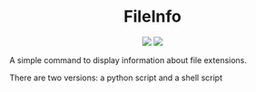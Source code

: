 
<div align="center"> 
  <h1>FileInfo</h1>
  
  ![](https://img.shields.io/badge/issues-skill-green?style=for-the-badge&color=CCE8E9&logoColor=D9E0EE&labelColor=292324)
  ![](https://img.shields.io/github/repo-size/BC-548/FileInfo?color=83007d&label=SIZE&style=for-the-badge&logoColor=D9E0EE&labelColor=292324)
</div>

A simple command to display information about file extensions.

There are two versions: a python script and a shell script

